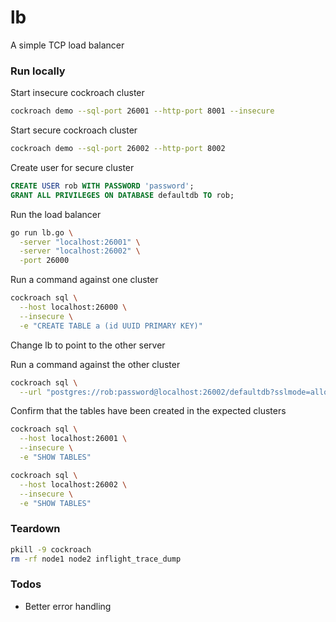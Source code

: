 # lb
A simple TCP load balancer

### Run locally

Start insecure cockroach cluster

``` sh
cockroach demo --sql-port 26001 --http-port 8001 --insecure
```

Start secure cockroach cluster

``` sh
cockroach demo --sql-port 26002 --http-port 8002
```

Create user for secure cluster

``` sql
CREATE USER rob WITH PASSWORD 'password';
GRANT ALL PRIVILEGES ON DATABASE defaultdb TO rob;
```

Run the load balancer

``` sh
go run lb.go \
  -server "localhost:26001" \
  -server "localhost:26002" \
  -port 26000
```

Run a command against one cluster

``` sh
cockroach sql \
  --host localhost:26000 \
  --insecure \
  -e "CREATE TABLE a (id UUID PRIMARY KEY)"
```

Change lb to point to the other server

Run a command against the other cluster

``` sh
cockroach sql \
  --url "postgres://rob:password@localhost:26002/defaultdb?sslmode=allow"
```

Confirm that the tables have been created in the expected clusters

``` sh
cockroach sql \
  --host localhost:26001 \
  --insecure \
  -e "SHOW TABLES"

cockroach sql \
  --host localhost:26002 \
  --insecure \
  -e "SHOW TABLES"
```

### Teardown

``` sh
pkill -9 cockroach
rm -rf node1 node2 inflight_trace_dump
```

### Todos

* Better error handling